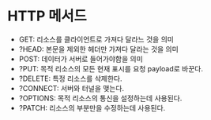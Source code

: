 # HTTP 메서드
  * GET: 리소스를 클라이언트로 가져다 달라느 것을 의미
  * ?HEAD: 본문을 제외한 헤더만 가져다 달라는 것을 의미
  * POST: 데이터가 서버로 들어가야함을 의미
  * ?PUT: 목적 리소스의 모든 현재 표시를 요청 payload로 바꾼다.
  * ?DELETE: 특정 리소스를 삭제한다.
  * ?CONNECT: 서버와 터널을 맺는다.
  * ?OPTIONS: 목적 리소스의 통신을 설정하는데 사용된다.
  * ?PATCH: 리소스의 부분만을 수정하는데 사용된다.